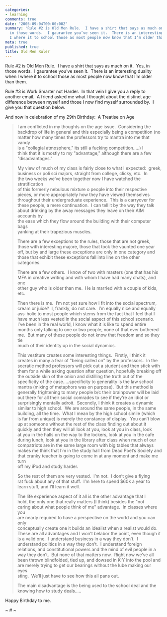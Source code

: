 ```yaml
---
categories:
- learning
comments: true
date: "2005-09-04T00:00:00Z"
summary: 'Rule #2 is Old Men Rule.  I have a shirt that says as much on it.  Yes,
  in those words.  I gaurantee you’ve seen it.  There is an interesting duality when
  I where it to school those as most people now know that I’m older than them.'
meta: true
published: true
title: Old Men Rule?
---
```


Rule #2 is Old Men Rule.  I have a shirt that says as much on it.  Yes, in those words.  I gaurantee you’ve seen it.  There is an interesting duality when I where it to school those as most people now know that I’m older than them.

Rule #3 is Work Smarter not Harder.  In that vein I give you a reply to another email.  A friend asked me what I thought about the distinct age difference between myself and those I now find myself surrounded by.  I give you that question below.

And now in celebration of my 29th Birthday:  A Treatise on Age

> I am conflicted in my thoughts on the age issue.  Considering the  
> backdrop of life in general and this especially being a competition (no  
> matter how many times the professors try to mantra into me that vandy  
> is a "collegial atmosphere," its still a fucking competition…..) I  
> think that it is mostly to my "advantage," although there are a few  
> "disadvantages."
> 
> My view of much of my class is fairly close to what I expected:  greek,  
> business or poli sci majors, straight from college, clicky, etc.  In  
> the two weeks we’ve been together now I have watched the stratification  
> of this formerly nebulous mixture o people into their respective  
> pieces, or more appropriately how they have viewed themselves  
> throughout their undergraduate experience.  This is a carryover for  
> these people, a mere continuation.  I can tell it by the way they talk  
> about drinking by the away messages they leave on their AIM accounts by  
> the ease which they flow around the building with their computer bags  
> yanking at their trapezious muscles.  
> 
> There are a few exceptions to the rules, those that are not greek,  
> those with interesting majore, those that took the vaunted one year  
> off, but by and large these exceptions are only in one category and  
> those that exhibit these exceptions fall into line on the other  
> categories.  
> 
> There are a few others.  I know of two with masters (one that has his  
> MFA in creative writing and with whom I have had many chats), and one  
> other guy who is older than me.  He is married with a couple of kids,  
> etc.  
> 
> Then there is me.  I’m not yet sure how I fit into the social spectrum,  
> cream or juice?  I, frankly, do not care.  I’m equally nice and equally  
> ass-holic to most people which stems from the fact that I feel that I  
> have much less vested in the social aspect of this school scenario.  
> I’ve been in the real world, I know what it is like to spend entire  
> months only talking to one or two people, none of that ever bothered  
> me.  But many of these people do not know that freedom and so they tie  
> much of their identity up in the social dynamics.
> 
> This vestiture creates some interesting things.  Firstly, I think it  
> creates in many a fear of "being called on" by the professors.  In the  
> socratic method professors will pick out a student and then stick with  
> them for a while asking question after question, hopefully breaking off  
> the outside skin of the onion and distilling the truth out of the  
> specificity of the case…..specificity to generality is the law school  
> mantra (mixing of metaphors was on purpose).  But this method is  
> generally frightening to many people b/c their brainpower will be laid  
> out there for all their social comrades to see if they’re an idiot or  
> surprisingly mentally adroit.  Secondly, I think it creates a dynamic  
> similar to high school.  We are around the same people, in the same  
> building, all the time.  What I mean by the high school simile (which  
> is far from unique) is merely the constancy of display.  You can’t blow  
> up at someone without the rest of the class finding out about it  
> quickly and then they will all look at you, look at you in class, look  
> at you in the halls on the way to the lockers, look at you in the cafe  
> during lunch, look at you in the library after class when much of our  
> compatriots are in the same large room with big tables that always  
> makes me think that I’m in the study hall from Dead Poet’s Society and  
> that cranky teacher is going to come in at any moment and make me turn  
> off my iPod and study harder.
> 
> So the rest of them are very vested.  I’m not.  I don’t give a flying  
> rat fuck about any of that stuff.  I’m here to spend $60k a year to  
> learn stuff, and I’ll learn it well.
> 
> The life experience aspect of it all is the other advantage that I  
> hold, the only one that really matters (I think) besides the "not  
> caring about what people think of me" advantage.  In classes where you  
> are nearly required to have a perspective on the world and you can only  
> conceptually create one it builds an idealist when a realist would do.  
> These are all advantages and I won’t belabor the point, even though it  
> is a valid one.  I understand business in a way they don’t.  I  
> understand politics in a way they don’t.  I understand foreign  
> relations, and constitutional powers and the mind of evil people in a  
> way they don’t.  But none of that matters now.  Right now we’ve all  
> been thrown blindfolded, tied up, and dowsed in K-Y into the pool and  
> are merely trying to get our bearings without the lube making our eyes  
> sting.  We’ll just have to see how this all pans out.
> 
> The main disadvantage is the being used to the school deal and the  
> knowing how to study deals…..

Happy Birthday to me.

~ # ~
